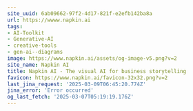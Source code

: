 ```yaml
---
site_uuid: 6ab09662-97f2-4d17-821f-e2efb142ba8a
url: https://wwww.napkin.ai
tags:
- AI-Toolkit
- Generative-AI
- creative-tools
- gen-ai--diagrams
image: https://www.napkin.ai/assets/og-image-v5.png?v=2
site_name: Napkin AI
title: Napkin AI - The visual AI for business storytelling
favicon: https://www.napkin.ai/favicon-32x32.png?v=2
last_jina_request: '2025-03-09T06:45:20.774Z'
jina_error: 'Error occurred'
og_last_fetch: '2025-03-07T05:19:19.176Z'
---
```



